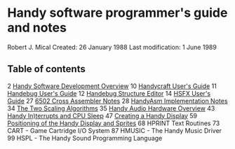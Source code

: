 # Handy software programmer's guide and notes

Robert J. Mical
Created: 26 January 1988 Last modification: 1 June 1989

## Table of contents
2 [Handy Software Development Overview](./handy-software-development-overview.md)
10 [Handycraft User's Guide](./handycraft-users-guide.md)
11 [Handebug User's Guide](./handebug-users-guide.md)
12 [Handebug Structure Editor](./handebug-structure-editor.md)
14 [HSFX User's Guide](./hsfx-users-guide.md)
27 [6502 Cross Assembler Notes](./6502-cross-assembler-notes.md)
28 [HandyAsm Implementation Notes](./handyasm-implementation-notes.md)
34 [The Two Scaling Algorithms](./two-scaling-algorithms.md)
35 [Handy Audio Hardware Overview](./handy-audio-hardware-overview.md)
43 [Handy In)terrupts and CPU Sleep](./handy-interrupts-cpu-sleep.md)
47 [Creating a Handy Display](./creating-a-handy-display.md)
59 [Positioning of the Handy Display and Sprites](./positioning-handy-display-sprites.md)
68 HPRINT Text Routines
73 CART - Game Cartridge I/O System
87 HMUSIC - The Handy Music Driver
99 HSPL - The Handy Sound Programming Language
